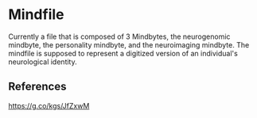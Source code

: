 # Mindfile
Currently a file that is composed of 3 Mindbytes, the neurogenomic mindbyte, the personality mindbyte, and the neuroimaging mindbyte. The mindfile is supposed to represent a digitized version of an individual's neurological identity. 


## References
https://g.co/kgs/JfZxwM
